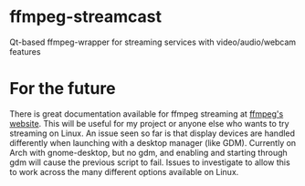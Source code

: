 # ffmpeg-streamcast
Qt-based ffmpeg-wrapper for streaming services with video/audio/webcam features

# For the future
There is great documentation available for ffmpeg streaming at <a href="https://trac.ffmpeg.org/wiki/StreamingGuide">ffmpeg's website</a>. This will be useful for my project or anyone else who wants to try streaming on Linux. 
An issue seen so far is that display devices are handled differently when launching with a desktop manager (like GDM). Currently on Arch with gnome-desktop, but no gdm, and enabling and starting through gdm will cause the previous script to fail. Issues to investigate to allow this to work across the many different options available on Linux. 
